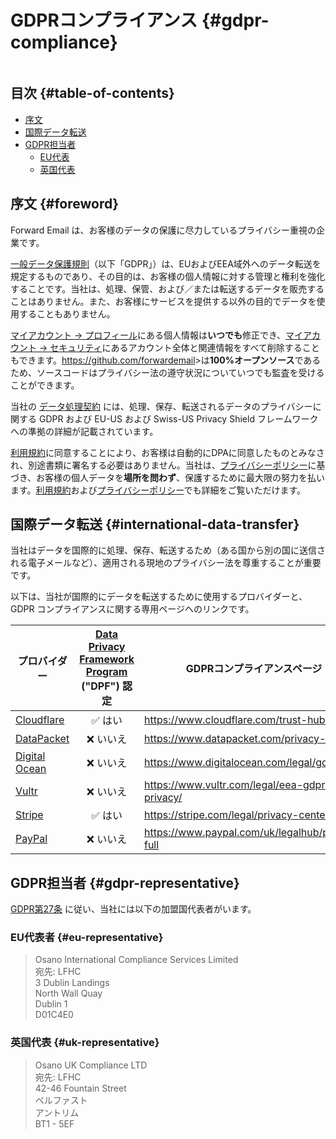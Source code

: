 # GDPRコンプライアンス {#gdpr-compliance}

<img loading="lazy" src="/img/articles/gdpr.webp" alt="" class="rounded-lg" />

## 目次 {#table-of-contents}

* [序文](#foreword)
* [国際データ転送](#international-data-transfer)
* [GDPR担当者](#gdpr-representative)
  * [EU代表](#eu-representative)
  * [英国代表](#uk-representative)

## 序文 {#foreword}

Forward Email は、お客様のデータの保護に尽力しているプライバシー重視の企業です。

[一般データ保護規則](https://en.wikipedia.org/wiki/General_Data_Protection_Regulation)（以下「GDPR」）は、EUおよびEEA域外へのデータ転送を規定するものであり、その目的は、お客様の個人情報に対する管理と権利を強化することです。当社は、処理、保管、および／または転送するデータを販売することはありません。また、お客様にサービスを提供する以外の目的でデータを使用することもありません。

[マイアカウント → プロフィール](/my-account/profile)にある個人情報は**いつでも**修正でき、[マイアカウント → セキュリティ](/my-account/security)にあるアカウント全体と関連情報をすべて削除することもできます。<https://github.com/forwardemail>>は**100%オープンソース**であるため、ソースコードはプライバシー法の遵守状況についていつでも監査を受けることができます。

当社の [データ処理契約](/dpa) には、処理、保存、転送されるデータのプライバシーに関する GDPR および EU-US および Swiss-US Privacy Shield フレームワークへの準拠の詳細が記載されています。

[利用規約](/terms)に同意することにより、お客様は自動的にDPAに同意したものとみなされ、別途書類に署名する必要はありません。当社は、[プライバシーポリシー](/privacy)に基づき、お客様の個人データを**場所を問わず**、保護するために最大限の努力を払います。[利用規約](/terms)および[プライバシーポリシー](/privacy)でも詳細をご覧いただけます。

## 国際データ転送 {#international-data-transfer}

当社はデータを国際的に処理、保存、転送するため（ある国から別の国に送信される電子メールなど）、適用される現地のプライバシー法を尊重することが重要です。

以下は、当社が国際的にデータを転送するために使用するプロバイダーと、GDPR コンプライアンスに関する専用ページへのリンクです。

| プロバイダー | [Data Privacy Framework Program](https://www.dataprivacyframework.gov/) ("DPF") 認定 | GDPRコンプライアンスページ |
| ----------------------------------------- | :---------------------------------------------------------------------------------------: | ------------------------------------------------- |
| [Cloudflare](https://cloudflare.com) | :white_check_mark: はい | <https://www.cloudflare.com/trust-hub/gdpr/> |
| [DataPacket](https://www.datapacket.com/) | :x: いいえ | <https://www.datapacket.com/privacy-policy> |
| [Digital Ocean](https://digitalocean.com) | :x: いいえ | <https://www.digitalocean.com/legal/gdpr> |
| [Vultr](https://www.vultr.com) | :x: いいえ | <https://www.vultr.com/legal/eea-gdpr-privacy/> |
| [Stripe](https://stripe.com/) | :white_check_mark: はい | <https://stripe.com/legal/privacy-center> |
| [PayPal](https://www.paypal.com/us/home) | :x: いいえ | <https://www.paypal.com/uk/legalhub/privacy-full> |

## GDPR担当者 {#gdpr-representative}

[GDPR第27条](https://gdpr-info.eu/art-27-gdpr/) に従い、当社には以下の加盟国代表者がいます。

### EU代表者 {#eu-representative}

<blockquote class="notranslate">Osano International Compliance Services Limited<br />宛先: LFHC<br />3 Dublin Landings<br />North Wall Quay<br />Dublin 1<br />D01C4E0</blockquote>

### 英国代表 {#uk-representative}

<blockquote class="notranslate">Osano UK Compliance LTD<br />宛先: LFHC<br />42-46 Fountain Street<br />ベルファスト<br />アントリム<br />BT1 - 5EF</blockquote>